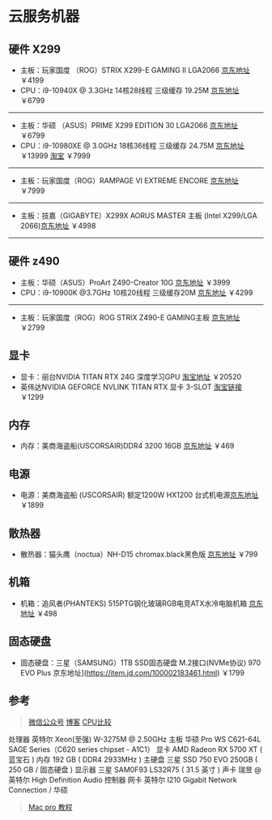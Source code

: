 # 云服务机器

## 硬件 X299
- 主板：玩家国度 （ROG）STRIX X299-E GAMING II LGA2066 [京东地址](https://item.jd.com/100005292917.html) ￥4199
- CPU：i9-10940X @ 3.3GHz 14核28线程 三级缓存 19.25M [京东地址](https://item.jd.com/100005206509.html) ￥6799


---

- 主板：华硕 （ASUS）PRIME X299 EDITION 30 LGA2066 [京东地址](https://item.jd.com/100009390626.html) ￥6799
- CPU：i9-10980XE @ 3.0GHz 18核36线程 三级缓存 24.75M [京东地址](https://item.jd.com/100009217918.html) ￥13999 [淘宝](https://item.taobao.com/item.htm?id=609550944134) ￥7999
---
- 主板：玩家国度（ROG）RAMPAGE VI EXTREME ENCORE [京东地址](https://item.jd.com/100009390630.html) ￥7999
---
- 主板：技嘉（GIGABYTE）X299X AORUS MASTER 主板 (Intel X299/LGA 2066)[京东地址](https://item.jd.com/100005344671.html) ￥4998

---

## 硬件 z490
- 主板：华硕（ASUS）ProArt Z490-Creator 10G [京东地址](https://item.jd.com/100012956250.html) ￥3999
- CPU：i9-10900K @3.7GHz 10核20线程 三级缓存20M [京东地址](https://item.jd.com/100011978524.html) ￥4299
---
- 主板：玩家国度（ROG）ROG STRIX Z490-E GAMING主板 [京东地址](https://item.jd.com/100012943470.html) ￥2799

## 显卡
- 显卡：丽台NVIDIA TITAN RTX 24G 深度学习GPU [淘宝地址](https://detail.tmall.com/item.htm?id=586357625942) ￥20520
- 英伟达NVIDIA GEFORCE NVLINK TITAN RTX 显卡 3-SLOT [淘宝链接](https://detail.tmall.com/item.htm?id=622734696408) ￥1299

## 内存
- 内存：美商海盗船(USCORSAIR)DDR4 3200 16GB [京东地址](https://item.jd.com/7706381.html) ￥469

## 电源
- 电源：美商海盗船 (USCORSAIR) 额定1200W HX1200 台式机电源[京东地址](https://item.jd.com/5084738.html) ￥1899

## 散热器
- 散热器：猫头鹰（noctua）NH-D15 chromax.black黑色版 [京东地址](https://item.jd.com/100011725316.html) ￥799

## 机箱
- 机箱：追风者(PHANTEKS) 515PTG钢化玻璃RGB电竞ATX水冷电脑机箱 [京东地址](https://item.jd.com/1304106.html) ￥498


## 固态硬盘
- 固态硬盘：三星（SAMSUNG）1TB SSD固态硬盘 M.2接口(NVMe协议) 970 EVO Plus 京东地址](https://item.jd.com/100002183461.html) ￥1799


## 参考
> [微信公众号](https://mp.weixin.qq.com/s/Vx0whinKu1wI3iHQKDKqZQ)
> [博客](https://towardsdatascience.com/creating-my-first-deep-learning-data-science-workstation-bd39c2f687e2)
> [CPU比较](http://detail.zol.com.cn/ProductComp_param_1233485-1295319-1298993-1307608.html)


处理器 英特尔 Xeon(至强) W-3275M @ 2.50GHz
主板 华硕 Pro WS C621-64L SAGE Series（C620 series chipset - A1C1）
显卡 AMD Radeon RX 5700 XT ( 蓝宝石 )
内存 192 GB ( DDR4 2933MHz )
主硬盘 三星 SSD 750 EVO 250GB ( 250 GB / 固态硬盘 )
显示器 三星 SAM0F93 LS32R75 ( 31.5 英寸 )
声卡 瑞昱 @ 英特尔 High Definition Audio 控制器
网卡 英特尔 I210 Gigabit Network Connection / 华硕

> [Mac pro 教程](https://hpglw.com/e9005691.html)